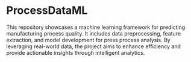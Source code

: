 # ProcessDataML
This repository showcases a machine learning framework for predicting manufacturing process quality. It includes data preprocessing, feature extraction, and model development for press process analysis. By leveraging real-world data, the project aims to enhance efficiency and provide actionable insights through intelligent analytics.
